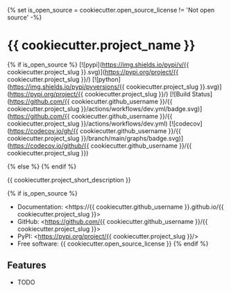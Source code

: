 {% set is_open_source = cookiecutter.open_source_license != 'Not open source' -%}

# {{ cookiecutter.project_name }}

{% if is_open_source %}
[![pypi](https://img.shields.io/pypi/v/{{ cookiecutter.project_slug }}.svg)](https://pypi.org/project/{{ cookiecutter.project_slug }}/)
[![python](https://img.shields.io/pypi/pyversions/{{ cookiecutter.project_slug }}.svg)](https://pypi.org/project/{{ cookiecutter.project_slug }}/)
[![Build Status](https://github.com/{{ cookiecutter.github_username }}/{{ cookiecutter.project_slug }}/actions/workflows/dev.yml/badge.svg)](https://github.com/{{ cookiecutter.github_username }}/{{ cookiecutter.project_slug }}/actions/workflows/dev.yml)
[![codecov](https://codecov.io/gh/{{ cookiecutter.github_username }}/{{ cookiecutter.project_slug }}/branch/main/graphs/badge.svg)](https://codecov.io/github/{{ cookiecutter.github_username }}/{{ cookiecutter.project_slug }})

{% else %}
{% endif %}

{{ cookiecutter.project_short_description }}

{% if is_open_source %}

-   Documentation: <https://{{ cookiecutter.github_username }}.github.io/{{ cookiecutter.project_slug }}>
-   GitHub: <https://github.com/{{ cookiecutter.github_username }}/{{ cookiecutter.project_slug }}>
-   PyPI: <https://pypi.org/project/{{ cookiecutter.project_slug }}/>
-   Free software: {{ cookiecutter.open_source_license }}
    {% endif %}

## Features

-   TODO
